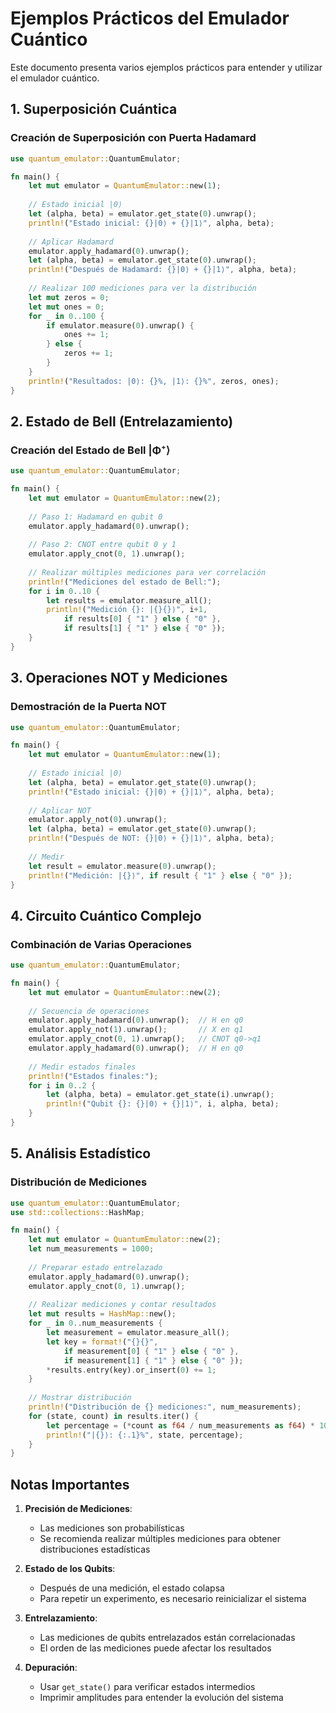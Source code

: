 # Ejemplos Prácticos del Emulador Cuántico

Este documento presenta varios ejemplos prácticos para entender y utilizar el emulador cuántico.

## 1. Superposición Cuántica

### Creación de Superposición con Puerta Hadamard

```rust
use quantum_emulator::QuantumEmulator;

fn main() {
    let mut emulator = QuantumEmulator::new(1);
    
    // Estado inicial |0⟩
    let (alpha, beta) = emulator.get_state(0).unwrap();
    println!("Estado inicial: {}|0⟩ + {}|1⟩", alpha, beta);
    
    // Aplicar Hadamard
    emulator.apply_hadamard(0).unwrap();
    let (alpha, beta) = emulator.get_state(0).unwrap();
    println!("Después de Hadamard: {}|0⟩ + {}|1⟩", alpha, beta);
    
    // Realizar 100 mediciones para ver la distribución
    let mut zeros = 0;
    let mut ones = 0;
    for _ in 0..100 {
        if emulator.measure(0).unwrap() {
            ones += 1;
        } else {
            zeros += 1;
        }
    }
    println!("Resultados: |0⟩: {}%, |1⟩: {}%", zeros, ones);
}
```

## 2. Estado de Bell (Entrelazamiento)

### Creación del Estado de Bell |Φ⁺⟩

```rust
use quantum_emulator::QuantumEmulator;

fn main() {
    let mut emulator = QuantumEmulator::new(2);
    
    // Paso 1: Hadamard en qubit 0
    emulator.apply_hadamard(0).unwrap();
    
    // Paso 2: CNOT entre qubit 0 y 1
    emulator.apply_cnot(0, 1).unwrap();
    
    // Realizar múltiples mediciones para ver correlación
    println!("Mediciones del estado de Bell:");
    for i in 0..10 {
        let results = emulator.measure_all();
        println!("Medición {}: |{}{}⟩", i+1, 
            if results[0] { "1" } else { "0" },
            if results[1] { "1" } else { "0" });
    }
}
```

## 3. Operaciones NOT y Mediciones

### Demostración de la Puerta NOT

```rust
use quantum_emulator::QuantumEmulator;

fn main() {
    let mut emulator = QuantumEmulator::new(1);
    
    // Estado inicial |0⟩
    let (alpha, beta) = emulator.get_state(0).unwrap();
    println!("Estado inicial: {}|0⟩ + {}|1⟩", alpha, beta);
    
    // Aplicar NOT
    emulator.apply_not(0).unwrap();
    let (alpha, beta) = emulator.get_state(0).unwrap();
    println!("Después de NOT: {}|0⟩ + {}|1⟩", alpha, beta);
    
    // Medir
    let result = emulator.measure(0).unwrap();
    println!("Medición: |{}⟩", if result { "1" } else { "0" });
}
```

## 4. Circuito Cuántico Complejo

### Combinación de Varias Operaciones

```rust
use quantum_emulator::QuantumEmulator;

fn main() {
    let mut emulator = QuantumEmulator::new(2);
    
    // Secuencia de operaciones
    emulator.apply_hadamard(0).unwrap();  // H en q0
    emulator.apply_not(1).unwrap();       // X en q1
    emulator.apply_cnot(0, 1).unwrap();   // CNOT q0->q1
    emulator.apply_hadamard(0).unwrap();  // H en q0
    
    // Medir estados finales
    println!("Estados finales:");
    for i in 0..2 {
        let (alpha, beta) = emulator.get_state(i).unwrap();
        println!("Qubit {}: {}|0⟩ + {}|1⟩", i, alpha, beta);
    }
}
```

## 5. Análisis Estadístico

### Distribución de Mediciones

```rust
use quantum_emulator::QuantumEmulator;
use std::collections::HashMap;

fn main() {
    let mut emulator = QuantumEmulator::new(2);
    let num_measurements = 1000;
    
    // Preparar estado entrelazado
    emulator.apply_hadamard(0).unwrap();
    emulator.apply_cnot(0, 1).unwrap();
    
    // Realizar mediciones y contar resultados
    let mut results = HashMap::new();
    for _ in 0..num_measurements {
        let measurement = emulator.measure_all();
        let key = format!("{}{}", 
            if measurement[0] { "1" } else { "0" },
            if measurement[1] { "1" } else { "0" });
        *results.entry(key).or_insert(0) += 1;
    }
    
    // Mostrar distribución
    println!("Distribución de {} mediciones:", num_measurements);
    for (state, count) in results.iter() {
        let percentage = (*count as f64 / num_measurements as f64) * 100.0;
        println!("|{}⟩: {:.1}%", state, percentage);
    }
}
```

## Notas Importantes

1. **Precisión de Mediciones**:
   - Las mediciones son probabilísticas
   - Se recomienda realizar múltiples mediciones para obtener distribuciones estadísticas

2. **Estado de los Qubits**:
   - Después de una medición, el estado colapsa
   - Para repetir un experimento, es necesario reinicializar el sistema

3. **Entrelazamiento**:
   - Las mediciones de qubits entrelazados están correlacionadas
   - El orden de las mediciones puede afectar los resultados

4. **Depuración**:
   - Usar `get_state()` para verificar estados intermedios
   - Imprimir amplitudes para entender la evolución del sistema 